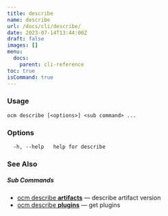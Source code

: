 ```yaml
---
title: describe
name: describe
url: /docs/cli/describe/
date: 2023-07-14T13:44:00Z
draft: false
images: []
menu:
  docs:
    parent: cli-reference
toc: true
isCommand: true
---
```

### Usage

```
ocm describe [<options>] <sub command> ...
```

### Options

```
  -h, --help   help for describe
```

### See Also



##### Sub Commands

* [ocm describe <b>artifacts</b>](/docs/cli/describe/artifacts)	 &mdash; describe artifact version
* [ocm describe <b>plugins</b>](/docs/cli/describe/plugins)	 &mdash; get plugins

